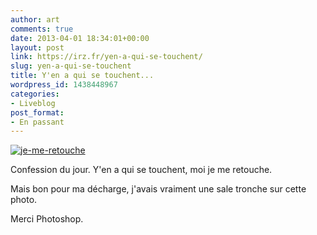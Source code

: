 ```yaml
---
author: art
comments: true
date: 2013-04-01 18:34:01+00:00
layout: post
link: https://irz.fr/yen-a-qui-se-touchent/
slug: yen-a-qui-se-touchent
title: Y'en a qui se touchent...
wordpress_id: 1438448967
categories:
- Liveblog
post_format:
- En passant
---
```


[![je-me-retouche](https://static.irz.fr/2013/04/je-me-retouche.jpg)](http://irz.fr/yen-a-qui-se-touchent/je-me-retouche/)

Confession du jour. Y'en a qui se touchent, moi je me retouche.

Mais bon pour ma décharge, j'avais vraiment une sale tronche sur cette photo.

Merci Photoshop.
